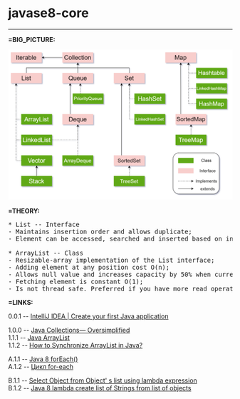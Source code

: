 # javase8-core
<hr/>


**=BIG_PICTURE:**

![Java 8 Collections](_images/00_JavaCollections.png?raw=true)


**=THEORY:**
<pre>
* List -- Interface 
- Maintains insertion order and allows duplicate;
- Element can be accessed, searched and inserted based on index;

* ArrayList -- Class 
- Resizable-array implementation of the List interface;
- Adding element at any position cost O(n);
- Allows null value and increases capacity by 50% when current capacity is full;
- Fetching element is constant O(1);
- Is not thread safe. Preferred if you have more read operation than write;
</pre>

**=LINKS:**

0.0.1 -- [IntelliJ IDEA | Create your first Java application](https://www.jetbrains.com/help/idea/creating-and-running-your-first-java-application.html) <br>

1.0.0 -- [Java Collections— Oversimplified](https://saurav-samantray.medium.com/java-collections-oversimplified-fa2313299bb4) <br>
1.1.1 -- [Java ArrayList](https://www.javatpoint.com/java-arraylist) <br>
1.1.2 -- [How to Synchronize ArrayList in Java?](https://www.javatpoint.com/how-to-synchronize-arraylist-in-java) <br>

A.1.1 -- [Java 8 forEach()](https://vertex-academy.com/tutorials/ru/java-8-foreach/) <br>
A.1.2 -- [Цикл for-each](https://javarush.ru/groups/posts/for-each-java) <br>


B.1.1 -- [Select Object from Object' s list using lambda expression](https://stackoverflow.com/questions/24799650/select-object-from-object-s-list-using-lambda-expression) <br>
B.1.2 -- [Java 8 lambda create list of Strings from list of objects](https://stackoverflow.com/questions/51747704/java-8-lambda-create-list-of-strings-from-list-of-objects) <br>
